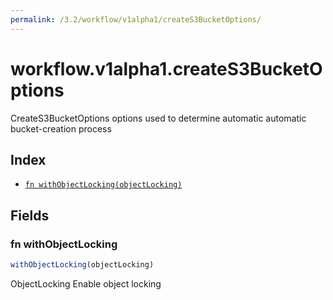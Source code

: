 ```yaml
---
permalink: /3.2/workflow/v1alpha1/createS3BucketOptions/
---
```


# workflow.v1alpha1.createS3BucketOptions

CreateS3BucketOptions options used to determine automatic automatic bucket-creation process

## Index

* [`fn withObjectLocking(objectLocking)`](#fn-withobjectlocking)

## Fields

### fn withObjectLocking

```ts
withObjectLocking(objectLocking)
```

ObjectLocking Enable object locking